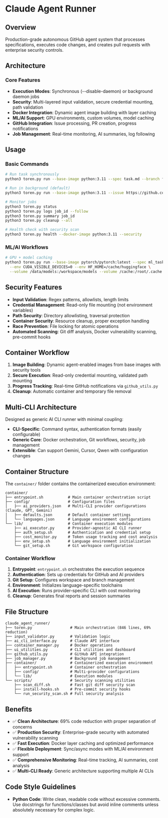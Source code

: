 # Claude Agent Runner

## Overview
Production-grade autonomous GitHub agent system that processes specifications, executes code changes, and creates pull requests with enterprise security controls.

## Architecture

### Core Features
- **Execution Modes**: Synchronous (--disable-daemon) or background daemon jobs
- **Security**: Multi-layered input validation, secure credential mounting, path validation
- **Docker Integration**: Dynamic agent image building with layer caching
- **ML/AI Support**: GPU environments, custom volumes, model caching
- **GitHub Integration**: Issue processing, PR creation, progress notifications
- **Job Management**: Real-time monitoring, AI summaries, log following

## Usage

### Basic Commands
```bash
# Run task synchronously
python3 toren.py run --base-image python:3.11 --spec task.md --branch fix/bug

# Run in background (default)
python3 toren.py run --base-image python:3.11 --issue https://github.com/user/repo/issues/123 --branch fix/issue-123

# Monitor jobs
python3 toren.py status
python3 toren.py logs job_id --follow
python3 toren.py summary job_id
python3 toren.py cleanup --all

# Health check with security scan
python3 toren.py health --docker-image python:3.11 --security
```

### ML/AI Workflows
```bash
# GPU + model caching
python3 toren.py run --base-image pytorch/pytorch:latest --spec ml_task.md --branch fix/training \
  --env CUDA_VISIBLE_DEVICES=0 --env HF_HOME=/cache/huggingface \
  --volume /data/models:/workspace/models --volume /cache:/root/.cache
```

## Security Features
- **Input Validation**: Regex patterns, allowlists, length limits
- **Credential Management**: Read-only file mounting (not environment variables)
- **Path Security**: Directory allowlisting, traversal protection
- **Container Security**: Resource cleanup, proper exception handling
- **Race Prevention**: File locking for atomic operations
- **Automated Scanning**: Git diff analysis, Docker vulnerability scanning, pre-commit hooks

## Container Workflow
1. **Image Building**: Dynamic agent-enabled images from base images with security tools
2. **Secure Execution**: Read-only credential mounting, validated path mounting
3. **Progress Tracking**: Real-time GitHub notifications via `github_utils.py`
4. **Cleanup**: Automatic container and temporary file removal

## Multi-CLI Architecture
Designed as generic AI CLI runner with minimal coupling:
- **CLI-Specific**: Command syntax, authentication formats (easily configurable)
- **Generic Core**: Docker orchestration, Git workflows, security, job management
- **Extensible**: Can support Gemini, Cursor, Qwen with configuration changes

## Container Structure
The `container/` folder contains the containerized execution environment:

```
container/
├── entrypoint.sh           # Main container orchestration script
├── config/                 # Configuration files
│   ├── ai_providers.json   # Multi-CLI provider configurations (Claude, GPT, Gemini)
│   ├── defaults.json       # Default container settings
│   └── languages.json      # Language environment configurations
└── lib/                    # Container execution modules
    ├── ai_executor.py      # Provider-agnostic AI CLI runner
    ├── auth_setup.sh       # Authentication and credential setup
    ├── cost_monitor.py     # Token usage tracking and cost analysis
    ├── env_setup.sh        # Language environment initialization
    └── git_setup.sh        # Git workspace configuration
```

### Container Workflow
1. **Entrypoint**: `entrypoint.sh` orchestrates the execution sequence
2. **Authentication**: Sets up credentials for GitHub and AI providers
3. **Git Setup**: Configures workspace and branch management
4. **Environment**: Initializes language-specific toolchains
5. **AI Execution**: Runs provider-specific CLI with cost monitoring
6. **Cleanup**: Generates final reports and session summaries

## File Structure
```
claude_agent_runner/
├── toren.py                 # Main orchestration (846 lines, 69% reduction)
├── input_validator.py       # Validation logic
├── ai_cli_interface.py      # Claude API interface  
├── container_manager.py     # Docker operations
├── ui_utilities.py          # CLI utilities and dashboard
├── github_utils.py          # GitHub API integration
├── job_manager.py           # Background job management
├── container/               # Containerized execution environment
│   ├── entrypoint.sh        # Container orchestration
│   ├── config/              # Multi-provider configurations
│   └── lib/                 # Execution modules
└── scripts/                 # Security scanning utilities
    ├── scan_diff.sh         # Fast git diff security scan
    ├── install-hooks.sh     # Pre-commit security hooks
    └── run_security_scan.sh # Full security analysis
```

## Benefits
- ✅ **Clean Architecture**: 69% code reduction with proper separation of concerns
- ✅ **Production Security**: Enterprise-grade security with automated vulnerability scanning
- ✅ **Fast Execution**: Docker layer caching and optimized performance
- ✅ **Flexible Deployment**: Sync/async modes with ML/AI environment support
- ✅ **Comprehensive Monitoring**: Real-time tracking, AI summaries, cost analysis
- ✅ **Multi-CLI Ready**: Generic architecture supporting multiple AI CLIs

## Code Style Guidelines
- **Python Code**: Write clean, readable code without excessive comments. Use docstrings for functions/classes but avoid inline comments unless absolutely necessary for complex logic.